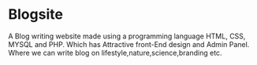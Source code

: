 # Blogsite
A Blog writing website made using a programming language HTML, CSS, MYSQL and PHP. Which has Attractive front-End design and Admin Panel. Where we can write blog on lifestyle,nature,science,branding etc.
